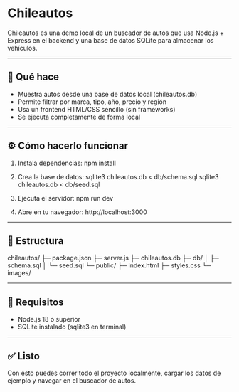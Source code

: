 # Chileautos

Chileautos es una demo local de un buscador de autos que usa Node.js + Express en el backend y una base de datos SQLite para almacenar los vehículos.

-------------------------------------------------------
🚗 Qué hace
-------------------------------------------------------
- Muestra autos desde una base de datos local (chileautos.db)
- Permite filtrar por marca, tipo, año, precio y región
- Usa un frontend HTML/CSS sencillo (sin frameworks)
- Se ejecuta completamente de forma local

-------------------------------------------------------
⚙️ Cómo hacerlo funcionar
-------------------------------------------------------
1. Instala dependencias:
   npm install

2. Crea la base de datos:
   sqlite3 chileautos.db < db/schema.sql
   sqlite3 chileautos.db < db/seed.sql

3. Ejecuta el servidor:
   npm run dev

4. Abre en tu navegador:
   http://localhost:3000

-------------------------------------------------------
📁 Estructura
-------------------------------------------------------
chileautos/
├─ package.json
├─ server.js
├─ chileautos.db
├─ db/
│  ├─ schema.sql
│  └─ seed.sql
└─ public/
   ├─ index.html
   ├─ styles.css
   └─ images/

-------------------------------------------------------
🧩 Requisitos
-------------------------------------------------------
- Node.js 18 o superior
- SQLite instalado (sqlite3 en terminal)

-------------------------------------------------------
✅ Listo
-------------------------------------------------------
Con esto puedes correr todo el proyecto localmente,
cargar los datos de ejemplo y navegar en el buscador de autos.
